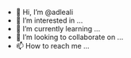 - 👋 Hi, I’m @adleali
- 👀 I’m interested in ...
- 🌱 I’m currently learning ...
- 💞️ I’m looking to collaborate on ...
- 📫 How to reach me ...

<!---
adleali/adleali is a ✨ special ✨ repository because its `README.md` (this file) appears on your GitHub profile.
You can click the Preview link to take a look at your changes.
--->

